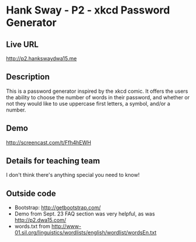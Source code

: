 # Hank Sway - P2 - xkcd Password Generator

## Live URL
<http://p2.hankswaydwa15.me>

## Description
This is a password generator inspired by the xkcd comic. It offers the users the ability to choose the number of words in their password, and whether or not they would like to use uppercase first letters, a symbol, and/or a number.

## Demo
<http://screencast.com/t/Ffh4hEWH>

## Details for teaching team
I don't think there's anything special you need to know!

## Outside code
* Bootstrap: <http://getbootstrap.com/>
* Demo from Sept. 23 FAQ section was very helpful, as was <http://p2.dwa15.com/>
* words.txt from <http://www-01.sil.org/linguistics/wordlists/english/wordlist/wordsEn.txt>